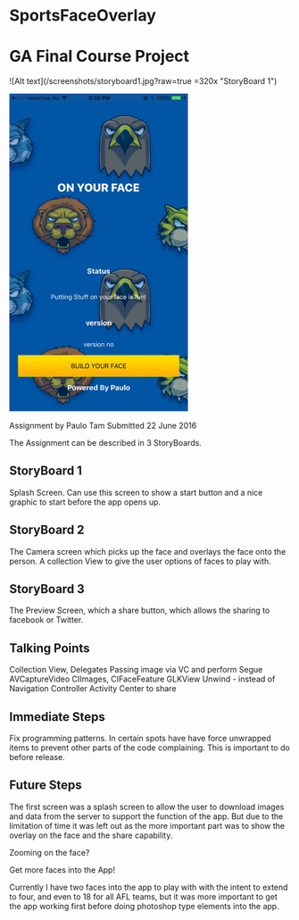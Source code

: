 # SportsFaceOverlay
GA Final Course Project
=======================

![Alt text](/screenshots/storyboard1.jpg?raw=true =320x "StoryBoard 1")

<img src="/screenshots/storyboard1.jpg" width="320">

Assignment by Paulo Tam
Submitted 22 June 2016

The Assignment can be described in 3 StoryBoards.

StoryBoard 1
------------


Splash Screen. Can use this screen to show a start button and a nice graphic to
start before the app opens up.


StoryBoard 2
------------

The Camera screen which picks up the face and overlays the face onto the person.
A collection View to give the user options of faces to play with.

StoryBoard 3
------------

The Preview Screen, which a share button, which allows the sharing to facebook
or Twitter.


Talking Points
--------------

Collection View, Delegates
Passing image via VC and perform Segue
AVCaptureVideo
CIImages, CIFaceFeature
GLKView
Unwind - instead of Navigation Controller
Activity Center to share


Immediate Steps
---------------

Fix programming patterns.
In certain spots have have force unwrapped items to prevent other parts of the
code complaining. This is important to do before release.


Future Steps
------------

The first screen was a splash screen to allow the user to download images and data from
the server to support the function of the app. But due to the limitation of time
it was left out as the more important part was to show the overlay on the face
and the share capability.

Zooming on the face?

Get more faces into the App!

Currently I have two faces into the app to play with with the intent to extend
to four, and even to 18 for all AFL teams, but it was more important to get the
app working first before doing photoshop type elements into the app.

